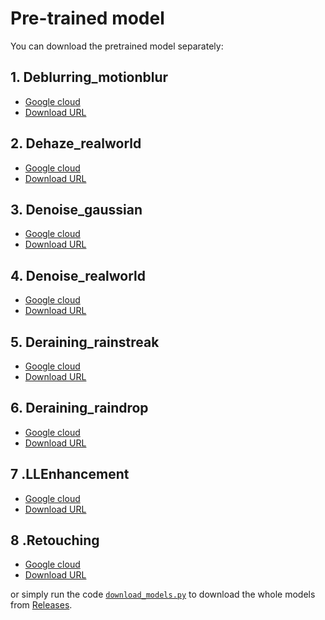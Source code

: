 # Pre-trained model  

You can download the pretrained model separately: 
## 1. Deblurring_motionblur  
- [Google cloud](https://drive.google.com/file/d/1JEaUudRLndt--tIRgp3nEdDJOMFffAQb/view?usp=sharing)  
- [Download URL](https://github.com/FanChiMao/SRMNet-thesis/releases/download/v0.0/Deblurring_motionblur.pth)  
## 2. Dehaze_realworld  
- [Google cloud](https://drive.google.com/file/d/1hjsazvdz7K-n1Z-_iiQE4VIFbG7r6HwN/view?usp=sharing)  
- [Download URL](https://github.com/FanChiMao/SRMNet-thesis/releases/download/v0.0/Dehaze_realworld.pth)  
## 3. Denoise_gaussian  
- [Google cloud](https://drive.google.com/file/d/1gfUmh0IJAoSJ7k7SQqFjlRdBoiSLsqQD/view?usp=sharing)  
- [Download URL](https://github.com/FanChiMao/SRMNet-thesis/releases/download/v0.0/Denoise_gaussian.pth)  
## 4. Denoise_realworld  
- [Google cloud](https://drive.google.com/file/d/1NeJDGqJEvA_QINmIOGwSVGY5LYIwLTWF/view?usp=sharing)  
- [Download URL](https://github.com/FanChiMao/SRMNet-thesis/releases/download/v0.0/Denoise_realworld.pth)  
## 5. Deraining_rainstreak  
- [Google cloud](https://drive.google.com/file/d/1Bf0UwOUB3-PP3K-7KqKhK2kqzPYuox9Y/view?usp=sharing)  
- [Download URL](https://github.com/FanChiMao/SRMNet-thesis/releases/download/v0.0/Deraining_rainstreak.pth)  
## 6. Deraining_raindrop  
- [Google cloud](https://drive.google.com/file/d/1C-zWaLb3RQ4iiN5qKPG6ocAGhu53mZLP/view?usp=sharing)  
- [Download URL](https://github.com/FanChiMao/SRMNet-thesis/releases/download/v0.0/Deraining_raindrop.pth)   
## 7 .LLEnhancement  
- [Google cloud](https://drive.google.com/file/d/17Oba3oIKXKK1tMn_PjZqykwOWNezATPb/view?usp=sharing)  
- [Download URL](https://github.com/FanChiMao/SRMNet-thesis/releases/download/v0.0/LLEnhancement.pth)  
## 8 .Retouching  
- [Google cloud]()  
- [Download URL](https://github.com/FanChiMao/SRMNet-thesis/releases/download/v0.0/Retouching.pth)  

or simply run the code [`download_models.py`](./download_models.py) to download the whole models from [Releases](https://github.com/FanChiMao/SRMNet-thesis/releases).  
